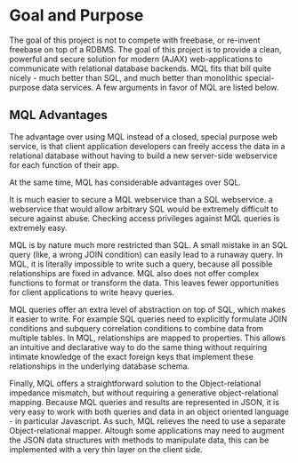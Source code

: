 # Goal and Purpose #
The goal of this project is not to compete with freebase, or re-invent freebase on top of a RDBMS. The goal of this project is to provide a clean, powerful and secure solution for modern (AJAX) web-applications to communicate with relational database backends. MQL fits that bill quite nicely - much better than SQL, and much better than monolithic special-purpose data services. A few arguments in favor of MQL are listed below.

## MQL Advantages ##
The advantage over using MQL instead of a closed, special purpose web service, is that client application developers can freely access the data in a relational database without having to build a new server-side webservice for each function of their app.

At the same time, MQL has considerable advantages over SQL.

It is much easier to secure a MQL webservice than a SQL webservice. a webservice that would allow arbitrary SQL would be extremely difficult to secure against abuse. Checking access privileges against MQL queries is extremely easy.

MQL is by nature much more restricted than SQL. A small mistake in an SQL query (like, a wrong JOIN condition) can easily lead to a runaway query. In MQL, it is literally impossible to write such a query, because all possible relationships are fixed in advance. MQL also does not offer complex functions to format or transform the data. This leaves fewer opportunities for client applications to write heavy queries.

MQL queries offer an extra level of abstraction on top of SQL, which makes it easier to write. For example SQL queries need to explicitly formulate JOIN conditions and subquery correlation conditions to combine data from multiple tables. In MQL, relationships are mapped to properties. This allows an intuitive and declarative way to do the same thing without requiring intimate knowledge of the exact foreign keys that implement these relationships in the underlying database schema.

Finally, MQL offers a straightforward solution to the Object-relational impedance mismatch, but without requiring a generative object-relational mapping. Because MQL queries and results are represented in JSON, it is very easy to work with both queries and data in an object oriented language - in particular Javascript. As such, MQL relieves the need to use a separate Object-relational mapper. Altough some applications may need to augment the JSON data structures with methods to manipulate data, this can be implemented with a very thin layer on the client side.